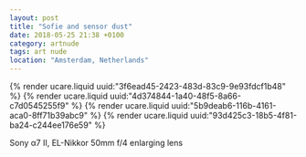 ```yaml
---
layout: post
title: "Sofie and sensor dust"
date: 2018-05-25 21:38 +0100
category: artnude
tags: art nude
location: "Amsterdam, Netherlands"
---
```


{% render ucare.liquid uuid:"3f6ead45-2423-483d-83c9-9e93fdcf1b48" %}
{% render ucare.liquid uuid:"4d374844-1a40-48f5-8a66-c7d0545255f9" %}
{% render ucare.liquid uuid:"5b9deab6-116b-4161-aca0-8ff71b39abc9" %}
{% render ucare.liquid uuid:"93d425c3-18b5-4f81-ba24-c244ee176e59" %}

Sony α7 II, EL-Nikkor 50mm f/4 enlarging lens